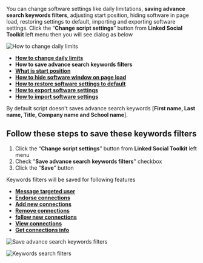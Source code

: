 You can change software settings like daily limitations, **saving advance search keywords filters**, adjusting start position, hiding software in page load, restoring settings to default, importing and exporting software settings. Click the “**Change script settings**” button from  **Linked Social Toolkit** left menu then you will see dialog as below

![How to change daily limits](https://github.com/ZiaUrR3hman/LinkedSocialToolkit/raw/master/images/Change-script-setting.png)

* [**How to change daily limits**](https://github.com/ZiaUrR3hman/LinkedSocialToolkit/wiki/How-to-change-daily-limits)
* **How to save advance search keywords filters**
* [**What is start position**](https://github.com/ZiaUrR3hman/LinkedSocialToolkit/wiki/What-is-start-position)
* [**How to hide software window on page load**](https://github.com/ZiaUrR3hman/LinkedSocialToolkit/wiki/How-to-hide-software-window-on-page-load)
* [**How to restore software settings to default**](https://github.com/ZiaUrR3hman/LinkedSocialToolkit/wiki/How-to-restore-software-settings-to-default)
* [**How to export software settings**](https://github.com/ZiaUrR3hman/LinkedSocialToolkit/wiki/How-to-export-software-settings)
* [**How to import software settings**](https://github.com/ZiaUrR3hman/LinkedSocialToolkit/wiki/How-to-import-software-settings)

By default script doesn't saves advance search keywords [**First name, Last name, Title, Company name and School name**]. 

## Follow these steps to save these keywords filters
1. Click the “**Change script settings**” button from  **Linked Social Toolkit** left menu
2. Check "**Save advance search keywords filters**" checkbox
3. Click the “**Save**” button

Keywords filters will be saved for following features
* [**Message targeted user**](https://github.com/ZiaUrR3hman/LinkedSocialToolkit/wiki/How-to-message-targeted-connections)
* [**Endorse connections**](https://github.com/ZiaUrR3hman/LinkedSocialToolkit/wiki/How-to-endorse-targeted-connections)
* [**Add new connections**](https://github.com/ZiaUrR3hman/LinkedSocialToolkit/wiki/How-to-connect-with-targeted-connections)
* [**Remove connections**](https://github.com/ZiaUrR3hman/LinkedSocialToolkit/wiki/How-to-remove-connections)
* [**follow new connections**](https://github.com/ZiaUrR3hman/LinkedSocialToolkit/wiki/How-to-follow-connections)
* [**View connections**](https://github.com/ZiaUrR3hman/LinkedSocialToolkit/wiki/How-to-view-connections-profiles)
* [**Get connections info**](https://github.com/ZiaUrR3hman/LinkedSocialToolkit/wiki/How-to-get-profile-information-of-targeted-connections)

![Save advance search keywords filters](https://github.com/ZiaUrR3hman/LinkedSocialToolkit/raw/master/images/Save-advance-search-keywords-filters.png)

![Keywords search filters](https://github.com/ZiaUrR3hman/LinkedSocialToolkit/raw/master/images/Keywords-search-filter.png)
